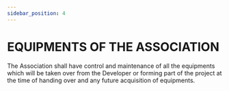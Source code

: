 ```yaml
---
sidebar_position: 4
---
```


# EQUIPMENTS OF THE ASSOCIATION

The Association shall have control and maintenance of all the equipments  which will be taken over from the Developer or forming part of the project at the time of handing over and any future acquisition of equipments.
